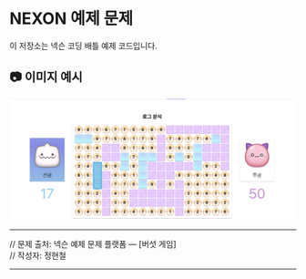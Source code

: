 # NEXON 예제 문제

이 저장소는 넥슨 코딩 배틀 예제 코드입니다.

## 📷 이미지 예시

<img src="./NEXON.png" width="500">


---

// 문제 출처: 넥슨 예제 문제 플랫폼 — [버섯 게임]  
// 작성자: 정현철


---


